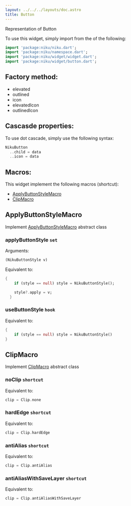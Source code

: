 ```yaml
---
layout: ../../../layouts/doc.astro
title: Button
---
```

Representation of Button


To use this widget, simply import from the of the following:
```dart
import 'package:niku/niku.dart';
import 'package:niku/namespace.dart';
import 'package:niku/widget/widget.dart';
import 'package:niku/widget/button.dart';
```
## Factory method:
- elevated
- outlined
- icon
- elevatedIcon
- outlinedIcon


## Cascasde properties:
To use dot cascade, simply use the following syntax:

```dart
NikuButton
  ..child = data
  ..icon = data
```

## Macros:
This widget implement the following macros (shortcut):
- [ApplyButtonStyleMacro](/docs/macros/applyButtonStyle)
- [ClipMacro](/docs/macros/clip)

## ApplyButtonStyleMacro
Implement [ApplyButtonStyleMacro](/docs/macros/applyButtonStyle) abstract class

### applyButtonStyle `set`

Arguments:
```dart
(NikuButtonStyle v) 
```

Equivalent to:
```dart
{
    if (style == null) style = NikuButtonStyle();

    style?.apply = v;
  }
```

### useButtonStyle `hook`

Equivalent to:
```dart
{
    if (style == null) style = NikuButtonStyle()
}
```

## ClipMacro
Implement [ClipMacro](/docs/macros/clip) abstract class

### noClip `shortcut`

Equivalent to:
```dart
clip = Clip.none
```

### hardEdge `shortcut`

Equivalent to:
```dart
clip = Clip.hardEdge
```

### antiAlias `shortcut`

Equivalent to:
```dart
clip = Clip.antiAlias
```

### antiAliasWithSaveLayer `shortcut`

Equivalent to:
```dart
clip = Clip.antiAliasWithSaveLayer
```

